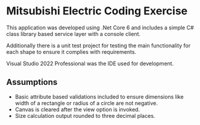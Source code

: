 # Mitsubishi Electric Coding Exercise

This application was developed using .Net Core 6 and includes a simple C# class library based service layer with a console client.

Additionally there is a unit test project for testing the main functionality for each shape to ensure it complies with requirements.

Visual Studio 2022 Professional was the IDE used for development.

## Assumptions

* Basic attribute based validations included to ensure dimensions like width of a rectangle or radius of a circle are not negative.
* Canvas is cleared after the view option is invoked.
* Size calculation output rounded to three decimal places.
